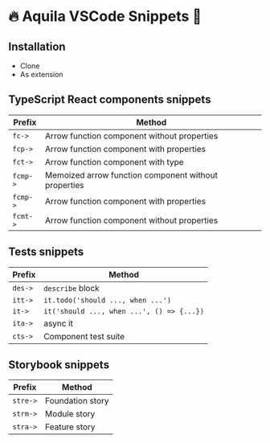 # 🔥 Aquila VSCode Snippets 🦅

## Installation

- Clone
- As extension

## TypeScript React components snippets

| Prefix   | Method                                               |
| -------- | ---------------------------------------------------- |
| `fc->`   | Arrow function component without properties          |
| `fcp->`  | Arrow function component with properties             |
| `fct->`  | Arrow function component with type                   |
| `fcmp->` | Memoized arrow function component without properties |
| `fcmp->` | Arrow function component with properties             |
| `fcmt->` | Arrow function component without properties          |

## Tests snippets

| Prefix  | Method                                    |
| ------- | ----------------------------------------- |
| `des->` | `describe` block                          |
| `itt->` | `it.todo('should ..., when ...')`         |
| `it->`  | `it('should ..., when ...', () => {...})` |
| `ita->` | async it                                  |
| `cts->` | Component test suite                      |

## Storybook snippets

| Prefix   | Method           |
| -------- | ---------------- |
| `stre->` | Foundation story |
| `strm->` | Module story     |
| `stra->` | Feature story    |
